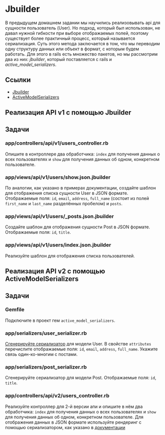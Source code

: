 # Jbuilder

В предыдущем домашнем задании мы научились реализовывать api для сущности пользователь (User). Но подход, который был использован, не давал нужной гибкости при выборе отображаемых полей, поэтому существует более практичный процесс, который называется сериализация. Суть этого метода заключается в том, что мы переводим одну структуру данных или объект в формат, с которым будем работать. Для этого в rails есть множество пакетов, но мы рассмотрим два из них: *jbuilder*, который поставляется с rails и *active_model_serializers*.

## Ссылки

* [Jbuilder](https://github.com/rails/jbuilder)
* [ActiveModelSerializers](https://github.com/rails-api/active_model_serializers)

## Реализация API v1 с помощью Jbuilder

## Задачи

### app/controllers/api/v1/users_controller.rb

Опишите в контроллере два обработчика: `index` для получения данных о всех пользователях и `show` для получения данных об одном, конкретном пользователе.

### app/views/api/v1/users/show.json.jbuilder

По аналогии, как указано в примерах документации, создайте шаблон для отображения списка сущности User в JSON формате. Отображаемые поля: `id`, `email`, `address`, `full_name` (состоит из полей `first_name` и `last_name` разделённых пробелом) и `posts`.

### app/views/api/v1/users/_posts.json.jbuilder

Создайте шаблон для отображения сущности Post в JSON формате. Отображаемые поля: `id`, `title`.

### app/views/api/v1/users/index.json.jbuilder

Реализуйте шаблон для отображения списка пользователей.

## Реализация API v2 с помощью ActiveModelSerializers

## Задачи

### Gemfile

Подключите в проект гем `active_model_serializers`.

### app/serializers/user_serializer.rb

[Сгенерируйте сериализатор](https://github.com/rails-api/active_model_serializers/blob/v0.10.6/docs/general/getting_started.md#creating-a-serializer) для модели User. В свойстве `attributes` перечислите отображаемые поля: `id`, `email`, `address`, `full_name`. Укажите связь один-ко-многим с постами.

### app/serializers/post_serializer.rb

Сгенерируйте сериализатор для модели Post. Отображаемые поля: `id`, `title`.

### app/controllers/api/v2/users_controller.rb

Реализуйте контроллер для 2-й версии апи и опишите в нём два обработчика: `index` для получения данных о всех пользователях и `show` для получения данных об одном, конкретном пользователе. Для отображения данных в JSON формате используйте рендеринг с помощью сериализатором, как указано в [документации](https://github.com/rails-api/active_model_serializers/blob/v0.10.6/docs/general/rendering.md#explicit-serializer)
